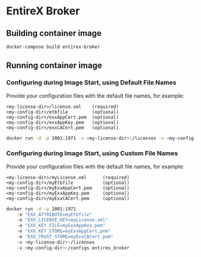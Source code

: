<!-- Copyright 2013 - 2018 Software AG, Darmstadt, Germany and/or its licensors

   SPDX-License-Identifier: Apache-2.0

    Licensed under the Apache License, Version 2.0 (the "License");
    you may not use this file except in compliance with the License.
    You may obtain a copy of the License at

        http://www.apache.org/licenses/LICENSE-2.0

    Unless required by applicable law or agreed to in writing, software
    distributed under the License is distributed on an "AS IS" BASIS,
     WITHOUT WARRANTIES OR CONDITIONS OF ANY KIND, either express or implied.
     See the License for the specific language governing permissions and

     limitations under the License.                                                  

-->

# EntireX Broker 

## Building container image

```bash
docker-compose build entirex-broker
```

## Running container image

### Configuring during Image Start, using Default File Names

Provide your configuration files with the default file names, for example:

```
<my-license-dir>/license.xml	(required)
<my-config-dir>/etbfile			(optional)
<my-config-dir>/exxAppCert.pem	(optional)
<my-config-dir>/exxAppKey.pem	(optional)
<my-config-dir>/exxCACert.pem	(optional)
```

```bash
docker run -d -p 2001:1971 -v <my-license-dir>:/licenses -v <my-config-dir>:/configs entirex_broker
```

### Configuring during Image Start, using Custom File Names

Provide your configuration files with the default file names, for example:

```
<my-license-dir>/myLicense.xml		(required)
<my-config-dir>/myEtbfile			(optional)
<my-config-dir>/myExxAppCert.pem	(optional)
<my-config-dir>/myExxAppKey.pem		(optional)
<my-config-dir>/myExxCACert.pem		(optional)
```

```bash
docker run -d -p 2001:1971 
	-e "EXX_ATTRIBUTE=myEtbfile" 
	-e "EXX_LICENSE_KEY=myLicense.xml" 
	-e "EXX_KEY_FILE=myExxAppKey.pem" 
	-e "EXX_KEY_STORE=myExxAppCert.pem" 
	-e "EXX_TRUST_STORE=myExxCACert.pem" 
	-v <my-license-dir>:/licenses 
	-v <my-config-dir>:/configs entirex_broker
```

